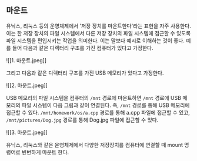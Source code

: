 ## 마운트
유닉스, 리눅스 등의 운영체제에서 '저장 장치를 마운트한다'라는 표현을 자주 사용한다. 이는 한 저장 장치의 파일 시스템에서 다른 저장 장치의 파일 시스템에 접근할 수 있도록 파일 시스템을 편입시키는 작업을 의미한다. 이는 말보다 예시로 이해하는 것이 좋다. 예를 들어 다음과 같은 디렉터리 구조를 가진 컴퓨터가 있다고 가정한다.

![[1. 마운트.jpeg]]

그리고 다음과 같은 디렉터리 구조를 가진 USB 메모리가 있다고 가정한다.

![[2. 마운트.jpeg]]

USB 메모리의 파일 시스템을 컴퓨터의 `/mnt` 경로에 마운트하면 `/mnt` 경로에 USB 메모리의 파일 시스템이 다음 그림과 같이 연결된다. 즉, `/mnt` 경로를 통해 USB 메모리에 접근할 수 있다. `/mnt/homework/os/a.cpp` 경로를 통해 a.cpp 파일에 접근할 수 있고, `/mnt/pictures/Dog.jpg` 경로를 통해 Dog.jpg 파일에 접근할 수 있다.

![[3. 마운트.jpeg]]

유닉스, 리눅스와 같은 운영체제에서 다양한 저장장치를 컴퓨터에 연결할 때 mount 명령어로 빈번하게 마운트 한다.